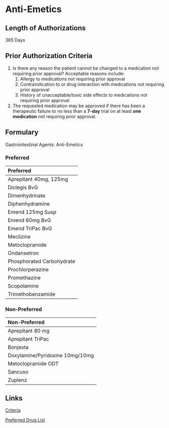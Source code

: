 # Anti-Emetics

## Length of Authorizations

365 Days

## Prior Authorization Criteria

1.  Is there any reason the patient cannot be changed to a medication not requiring prior approval? Acceptable reasons include:
    1.  Allergy to medications not requiring prior approval
    2.  Contraindication to or drug interaction with medications not requiring prior approval
    3.  History of unacceptable/toxic side effects to medications not requiring prior approval
2.  The requested medication may be approved if there has been a therapeutic failure to no less than a **7-day** trial on at least **one medication** not requiring prior approval.

## Formulary

Gastrointestinal Agents: Anti-Emetics

### Preferred

| Preferred                 |
| :------------------------ |
| Aprepitant 40mg, 125mg    |
| Diclegis BvG              |
| Dimenhydrinate            |
| Diphenhydramine           |
| Emend 125mg Susp          |
| Emend 80mg BvG            |
| Emend TriPac BvG          |
| Meclizine                 |
| Metoclopramide            |
| Ondansetron               |
| Phosphorated Carbohydrate |
| Prochlorperazine          |
| Promethazine              |
| Scopolamine               |     
| Trimethobenzamide         |

### Non-Preferred

| Non-Preferred                   |
| :------------------------------ |
| Aprepitant 80 mg                |
| Aprepitant TriPac               |
| Bonjesta                        |
| Doxylamine/Pyridoxine 10mg/10mg |
| Metoclopramide ODT              |
| Sancuso                         |
| Zuplenz                         |

## Links

[Criteria](https://pharmacy.medicaid.ohio.gov/sites/default/files/20221001_UPDL_Criteria_APPROVED.pdf#page=60)

[Preferred Drug List](https://pharmacy.medicaid.ohio.gov/sites/default/files/20221001_UPDL_APPROVED_.pdf#page=22)
